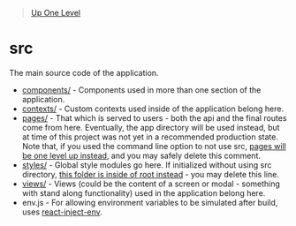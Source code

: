 > [Up One Level](../readme.md)

# src

The main source code of the application.

- [components/](components/readme.md) - Components used in more than one section of the application.
- [contexts/](contexts/readme.md) - Custom contexts used inside of the application belong here.
- [pages/](pages/readme.md) - That which is served to users - both the api and the final routes come from here. Eventually, the app directory will be used instead, but at time of this project was not yet in a recommended production state. Note that, if you used the command line option to not use src, [pages will be one level up instead](../pages/readme.md), and you may safely delete this comment.
- [styles/](styles/readme.md) - Global style modules go here. If initialized without using src directory, [this folder is inside of root instead](../styles/readme.md) - you may delete this line.
- [views/](views/readme.md) - Views (could be the content of a screen or modal - something with stand along functionality) used in the application belong here.
- env.js - For allowing environment variables to be simulated after build, uses [react-inject-env](https://github.com/codegowhere/react-inject-env).